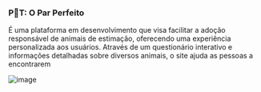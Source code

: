 ### P🐶T: O Par Perfeito

É uma plataforma em desenvolvimento que visa facilitar a adoção responsável de animais de estimação, oferecendo uma experiência personalizada aos usuários. Através de um questionário interativo e informações detalhadas sobre diversos animais, o site ajuda as pessoas a encontrarem

![image](https://imgur.com/a/TQiHBrP)
